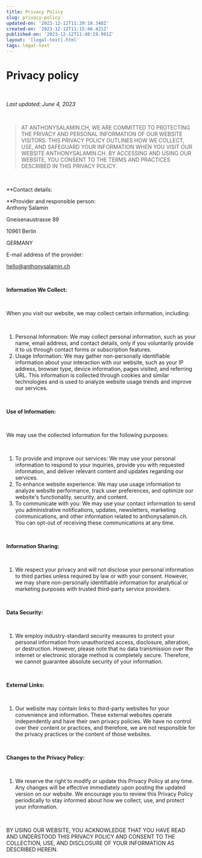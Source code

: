 ```yaml
---
title: Privacy Policy
slug: privacy-policy
updated-on: '2023-12-12T11:39:10.340Z'
created-on: '2023-12-12T11:15:46.421Z'
published-on: '2023-12-12T11:48:19.991Z'
layout: '[legal-text].html'
tags: legal-text
---
```


Privacy policy
==============

‍

_Last updated: June 4, 2023_

‍

> AT ANTHONYSALAMIN.CH, WE ARE COMMITTED TO PROTECTING THE PRIVACY AND PERSONAL INFORMATION OF OUR WEBSITE VISITORS. THIS PRIVACY POLICY OUTLINES HOW WE COLLECT, USE, AND SAFEGUARD YOUR INFORMATION WHEN YOU VISIT OUR WEBSITE ANTHONYSALAMIN.CH. BY ACCESSING AND USING OUR WEBSITE, YOU CONSENT TO THE TERMS AND PRACTICES DESCRIBED IN THIS PRIVACY POLICY.

‍

**Contact details:  
  
**Provider and responsible person:  
Anthony Salamin

Gneisenaustrasse 89

10961 Berlin

GERMANY

  
E-mail address of the provider:

hello@anthonysalamin.ch

‍

**Information We Collect:**

‍

When you visit our website, we may collect certain information, including:

‍

1.  Personal Information: We may collect personal information, such as your name, email address, and contact details, only if you voluntarily provide it to us through contact forms or subscription features.
2.  Usage Information: We may gather non-personally identifiable information about your interaction with our website, such as your IP address, browser type, device information, pages visited, and referring URL. This information is collected through cookies and similar technologies and is used to analyze website usage trends and improve our services.

‍

**Use of Information:**

‍

We may use the collected information for the following purposes:

‍

1.  To provide and improve our services: We may use your personal information to respond to your inquiries, provide you with requested information, and deliver relevant content and updates regarding our services.
2.  To enhance website experience: We may use usage information to analyze website performance, track user preferences, and optimize our website's functionality, security, and content.
3.  To communicate with you: We may use your contact information to send you administrative notifications, updates, newsletters, marketing communications, and other information related to anthonysalamin.ch. You can opt-out of receiving these communications at any time.

‍

**Information Sharing:**

‍

1.  We respect your privacy and will not disclose your personal information to third parties unless required by law or with your consent. However, we may share non-personally identifiable information for analytical or marketing purposes with trusted third-party service providers.

‍

**Data Security:**

‍

1.  We employ industry-standard security measures to protect your personal information from unauthorized access, disclosure, alteration, or destruction. However, please note that no data transmission over the internet or electronic storage method is completely secure. Therefore, we cannot guarantee absolute security of your information.

‍

**External Links:**

‍

1.  Our website may contain links to third-party websites for your convenience and information. These external websites operate independently and have their own privacy policies. We have no control over their content or practices, and therefore, we are not responsible for the privacy practices or the content of those websites.

‍

**Changes to the Privacy Policy:**

‍

1.  We reserve the right to modify or update this Privacy Policy at any time. Any changes will be effective immediately upon posting the updated version on our website. We encourage you to review this Privacy Policy periodically to stay informed about how we collect, use, and protect your information.

‍

BY USING OUR WEBSITE, YOU ACKNOWLEDGE THAT YOU HAVE READ AND UNDERSTOOD THIS PRIVACY POLICY AND CONSENT TO THE COLLECTION, USE, AND DISCLOSURE OF YOUR INFORMATION AS DESCRIBED HEREIN.
